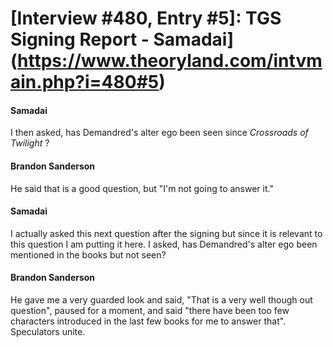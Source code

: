 # [Interview #480, Entry #5]: TGS Signing Report - Samadai](https://www.theoryland.com/intvmain.php?i=480#5)

#### Samadai

I then asked, has Demandred's alter ego been seen since
*Crossroads of Twilight*
?

#### Brandon Sanderson

He said that is a good question, but "I'm not going to answer it."

#### Samadai

I actually asked this next question after the signing but since it is relevant to this question I am putting it here. I asked, has Demandred's alter ego been mentioned in the books but not seen?

#### Brandon Sanderson

He gave me a very guarded look and said, "That is a very well though out question", paused for a moment, and said "there have been too few characters introduced in the last few books for me to answer that". Speculators unite.

